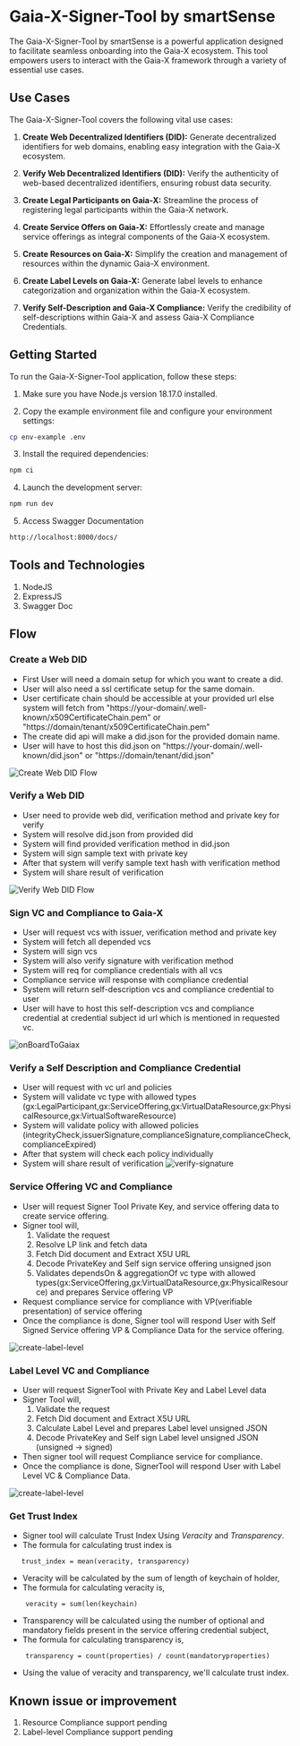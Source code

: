 # Gaia-X-Signer-Tool by smartSense

The Gaia-X-Signer-Tool by smartSense is a powerful application designed to facilitate seamless onboarding into the Gaia-X ecosystem. This tool empowers users to interact with the Gaia-X framework through a variety of essential use cases.

## Use Cases

The Gaia-X-Signer-Tool covers the following vital use cases:

1. **Create Web Decentralized Identifiers (DID):** Generate decentralized identifiers for web domains, enabling easy integration with the Gaia-X ecosystem.

2. **Verify Web Decentralized Identifiers (DID):** Verify the authenticity of web-based decentralized identifiers, ensuring robust data security.

3. **Create Legal Participants on Gaia-X:** Streamline the process of registering legal participants within the Gaia-X network.

4. **Create Service Offers on Gaia-X:** Effortlessly create and manage service offerings as integral components of the Gaia-X ecosystem.

5. **Create Resources on Gaia-X:** Simplify the creation and management of resources within the dynamic Gaia-X environment.

6. **Create Label Levels on Gaia-X:** Generate label levels to enhance categorization and organization within the Gaia-X ecosystem.

7. **Verify Self-Description and Gaia-X Compliance:** Verify the credibility of self-descriptions within Gaia-X and assess Gaia-X Compliance Credentials.

## Getting Started

To run the Gaia-X-Signer-Tool application, follow these steps:

1. Make sure you have Node.js version 18.17.0 installed.

2. Copy the example environment file and configure your environment settings:
   
```bash
cp env-example .env
```

3. Install the required dependencies:
```bash
npm ci
```
4. Launch the development server:
```bash
npm run dev
```
5. Access Swagger Documentation
```bash
http://localhost:8000/docs/
```
## Tools and Technologies

1. NodeJS
2. ExpressJS
3. Swagger Doc

## Flow

### Create a Web DID

- First User will need a domain setup for which you want to create a did.
- User will also need a ssl certificate setup for the same domain.
- User certificate chain should be accessible at your provided url else system will fetch from "https://your-domain/.well-known/x509CertificateChain.pem" or "https://domain/tenant/x509CertificateChain.pem"
- The create did api will make a did.json for the provided domain name.
- User will have to host this did.json on "https://your-domain/.well-known/did.json" or "https://domain/tenant/did.json"

![Create Web DID Flow](docs/create-did.png?raw=true)

### Verify a Web DID
- User need to provide web did, verification method and private key for verify
- System will resolve did.json from provided did
- System will find provided verification method in did.json
- System will sign sample text with private key
- After that system will verify sample text hash with verification method
- System will share result of verification

![Verify Web DID Flow](docs/verify-web-did.png?raw=true)
### Sign VC and Compliance to Gaia-X
- User will request vcs with issuer, verification method and private key
- System will fetch all depended vcs 
- System will sign vcs
- System will also verify signature with verification method
- System will req for compliance credentials with all vcs
- Compliance service will response with compliance credential
- System will return self-description vcs and compliance credential to user
-  User will have to host this self-description vcs and compliance credential at credential subject id url which is mentioned in requested vc.


![onBoardToGaiax](docs/issue-creds.png?raw=true)

### Verify a Self Description and Compliance Credential
- User will request with vc url and policies
- System will validate vc type with allowed types (gx:LegalParticipant,gx:ServiceOffering,gx:VirtualDataResource,gx:PhysicalResource,gx:VirtualSoftwareResource) 
- System will validate policy with allowed policies (integrityCheck,issuerSignature,complianceSignature,complianceCheck,complianceExpired)
- After that system will check each policy individually
- System will share result of verification
![verify-signature](docs/verify-vc.png?raw=true)

### Service Offering VC and Compliance
- User will request Signer Tool Private Key, and service offering data to create service offering.
- Signer tool will,
        <ol>
            <li> Validate the request</li> 
            <li> Resolve LP link and fetch data</li> 
            <li> Fetch Did document and Extract X5U URL</li> 
            <li> Decode PrivateKey and Self sign service offering unsigned json</li>
            <li> Validates dependsOn & aggregationOf vc type with allowed types(gx:ServiceOffering,gx:VirtualDataResource,gx:PhysicalResource) and prepares Service offering VP</li>
        </ol>
- Request compliance service for compliance with VP(verifiable presentation) of service offering
- Once the compliance is done, Signer tool  will respond User with Self Signed Service offering VP & Compliance Data for the service offering.

![create-label-level](docs/create-service-offering.png?raw=true)

### Label Level VC and Compliance
- User will request SignerTool with Private Key and Label Level data
- Signer Tool will,
        <ol>
            <li> Validate the request</li> 
            <li> Fetch Did document and Extract X5U URL</li> 
            <li> Calculate Label Level and prepares Label level unsigned JSON</li> 
            <li> Decode PrivateKey and Self sign Label level unsigned JSON (unsigned → signed)</li> 
        </ol>
- Then signer tool will request Compliance service for compliance.
- Once the compliance is done, SignerTool will respond User with Label Level VC & Compliance Data.

![create-label-level](docs/create-label-level.png?raw=true)

### Get Trust Index

- Signer tool will calculate Trust Index Using *Veracity* and *Transparency*.
- The formula for calculating trust index is
```
   trust_index = mean(veracity, transparency)
```
- Veracity will be calculated by the sum of length of keychain of holder,
- The formula for calculating veracity is,
```
    veracity = sum(len(keychain)
```
- Transparency will be calculated using the number of optional and mandatory fields present in the service offering credential subject,
- The formula for calculating transparency is,
```
    transparency = count(properties) / count(mandatoryproperties)
```
- Using the value of veracity and transparency, we'll calculate trust index.

## Known issue or improvement

1. Resource Compliance support pending
2. Label-level Compliance support pending 
